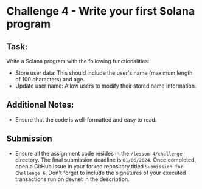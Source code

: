 # Challenge 4 - Write your first Solana program

## Task:
Write a Solana program with the following functionalities:
- Store user data: This should include the user's name (maximum length of 100 characters) and age.
- Update user name: Allow users to modify their stored name information.

## Additional Notes:
- Ensure that the code is well-formatted and easy to read.

## Submission
- Ensure all the assignment code resides in the `/lesson-4/challenge` directory. The final submission deadline is `01/06/2024`.
Once completed, open a GitHub issue in your forked repository titled `Submission for Challenge 6`. Don't forget to include the signatures of your executed transactions run on devnet in the description.